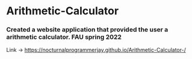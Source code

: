 # Arithmetic-Calculator 
### Created a website application that provided the user a arithmetic calculator. FAU spring 2022
Link -> https://nocturnalprogrammerjay.github.io/Arithmetic-Calculator-/
